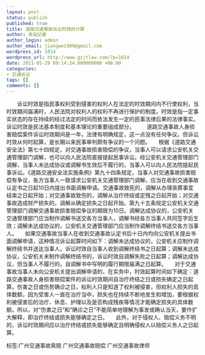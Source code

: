 ```yaml
---
layout: post
status: publish
published: true
title: 道路交通事故诉讼时效的计算
author: 本站记者
author_login: admin
author_email: jiangwei909@gmail.com
wordpress_id: 1014
wordpress_url: http://www.gzjtlaw.com/?p=1014
date: 2011-05-29 09:14:24.000000000 +08:00
categories:
- 交通诉讼
tags: []
comments: []
---
```

　　诉讼时效是指民事权利受到侵害的权利人在法定的时效期间内不行使权利，当时效期间届满时，人民法院对权利人的权利不再进行保护的制度。时效是指一定事实状态的存在持续的经过法定的时间而依法发生一定的民事法律后果的法律事实。诉讼时效是民法基本制度和基本理论的重要组成部分。 　　道路交通事故人身损害赔偿案件诉讼时效期间是一年，法律有明确规定，这一点没有任何争议。但诉讼时效从何时起算，是长期以来民事审判颇有争议的一个问题。　　根据《道路交通安全法》第七十四规定，对交通事故损害赔偿的争议，当事人可以请求公安机关交通管理部门调解，也可以向人民法院直接提起民事诉讼。经公安机关交通管理部门调解，当事人未达成协议或调解书生效后不履行的，当事人可以向人民法院提起民事诉讼。《道路交通安全法实施条例》第九十四条规定，当事人对交通事故损害赔偿有争议，各方当事人一致请求公安机关交通管理部门调解，应当在收到交通事故认定书之日起10日内提出书面调解申请。交通事故致死的，调解从办理丧葬事宜结束之日起开始；对交通事故致伤的，调解从治疗终结或定残之日起开始；对交通事故造成财产损失的，调解从确定损失之日起开始。第九十五条规定公安机关交通管理部门调解交通事故损害赔偿争议的期限为10日。调解达成协议的，公安机关交通管理部门应当制作调解书送交各方当事人，调解书经各方当事人共同签字后生效；调解未达成协议的，公安机关交通管理部门应当制作调解终结书送交各方当事人。　　如果交通事故当事人在收到交通事故认定书后十日内均向公安机关提出书面调解申请，这种情况诉讼起算时间如下：调解未达成协议的，公安机关应制作调解终结书并送达当事人，诉讼时效自当事人收到调解终结书之日起算；调解未达成协议，公安机关未制作调解终结书的，诉讼时效自调解失败之日起算；调解达成协议，但当事人不履行的，自调解书中写明的履行期限届满之日起算。　　对于交通事故当事人未向公安机关提出调解申请的，在实务中，时效起算时间如下确定：道路交通事故人身损害赔偿案件的诉讼时效期间自治疗终结之日或损失确定之日起算。伤害之日或伤势确诊之日，权利人只是知道了权利被侵害，但权利人损失的具体数额，因为受害人一直在治疗当中，损失也在持续不断地发生和增加，要根据权利被侵害后的治疗、休息、护理以及是否构成残疾等情况才能确定损失的具体数额。所以，对&ldquo;伤害之日&rdquo;和&ldquo;确诊之日&rdquo;不能简单地理解为事发或确认当天，要作扩大解释，即治疗终结或损失能够确定之日。　　此外，对于侵权人、赔偿义务不明的，诉讼时效期间应以治疗终结或损失能够确定且明确侵权人以赔偿义务人之日起算。　　标签:广州交通事故索赔 广州交通事故赔偿 广州交通事故律师
